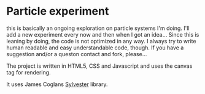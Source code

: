 # Particle experiment
this is basically an ongoing exploration on particle systems I'm doing. I'll add a new experiment every now and then when I got an idea… Since this is leaning by doing, the code is not optimized in any way. I always try to write human readable and easy understandable code, though. If you have a suggestion and/or a queston contact and fork, please…

The project is written in HTML5, CSS and Javascript and uses the canvas tag for rendering.

It uses James Coglans [Sylvester](http://sylvester.jcoglan.com/ "Sylvester") library.